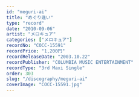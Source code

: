```yaml
---
id: "meguri-ai"
title: "めぐり逢い"
type: "record"
date: "2010-09-06"
artist: "メロキュア"
categories: ["メロキュア"]
recordNo: "COCC-15591"
recordPrice: "1,200円"
recordReleaseDate: "2003.10.22"
recordPublisher: "COLUMBIA MUSIC ENTERTAINMENT"
recordType: "3rd Maxi Single"
order: 303
slug: "/discography/meguri-ai"
coverImage: "COCC-15591.jpg"
---
```



